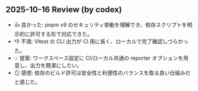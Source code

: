 ## 2025-10-16 Review (by codex)
- 👍 良かった: pnpm v9 のセキュリティ挙動を理解でき、依存スクリプトを明示的に許可する形で対応できた。
- 👎 不満: Vitest の CLI 出力が CI 用に長く、ローカルで完了確認しづらかった。
- 💡 提案: ワークスペース設定に CI/ローカル共通の reporter オプションを用意し、出力を簡潔にしたい。
- 🪞 感想: 依存のビルド許可は安全性と利便性のバランスを取る良い仕組みだと感じた。
